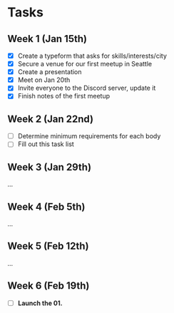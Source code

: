 # Tasks

## Week 1 (Jan 15th)

- [x] Create a typeform that asks for skills/interests/city
- [x] Secure a venue for our first meetup in Seattle
- [x] Create a presentation
- [x] Meet on Jan 20th
- [x] Invite everyone to the Discord server, update it
- [x] Finish notes of the first meetup

## Week 2 (Jan 22nd)

- [ ] Determine minimum requirements for each body
- [ ] Fill out this task list

## Week 3 (Jan 29th)

...

## Week 4 (Feb 5th)

...

## Week 5 (Feb 12th)

...

## Week 6 (Feb 19th)

- [ ] **Launch the 01.**
